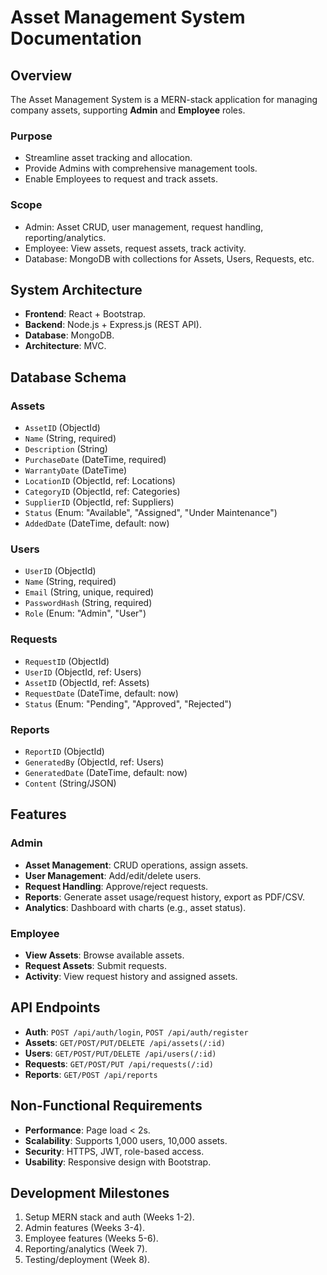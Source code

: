 # Asset Management System Documentation

## Overview
The Asset Management System is a MERN-stack application for managing company assets, supporting **Admin** and **Employee** roles.

### Purpose
- Streamline asset tracking and allocation.
- Provide Admins with comprehensive management tools.
- Enable Employees to request and track assets.

### Scope
- Admin: Asset CRUD, user management, request handling, reporting/analytics.
- Employee: View assets, request assets, track activity.
- Database: MongoDB with collections for Assets, Users, Requests, etc.

## System Architecture
- **Frontend**: React + Bootstrap.
- **Backend**: Node.js + Express.js (REST API).
- **Database**: MongoDB.
- **Architecture**: MVC.

## Database Schema
### Assets
- `AssetID` (ObjectId)
- `Name` (String, required)
- `Description` (String)
- `PurchaseDate` (DateTime, required)
- `WarrantyDate` (DateTime)
- `LocationID` (ObjectId, ref: Locations)
- `CategoryID` (ObjectId, ref: Categories)
- `SupplierID` (ObjectId, ref: Suppliers)
- `Status` (Enum: "Available", "Assigned", "Under Maintenance")
- `AddedDate` (DateTime, default: now)

### Users
- `UserID` (ObjectId)
- `Name` (String, required)
- `Email` (String, unique, required)
- `PasswordHash` (String, required)
- `Role` (Enum: "Admin", "User")

### Requests
- `RequestID` (ObjectId)
- `UserID` (ObjectId, ref: Users)
- `AssetID` (ObjectId, ref: Assets)
- `RequestDate` (DateTime, default: now)
- `Status` (Enum: "Pending", "Approved", "Rejected")

### Reports
- `ReportID` (ObjectId)
- `GeneratedBy` (ObjectId, ref: Users)
- `GeneratedDate` (DateTime, default: now)
- `Content` (String/JSON)

## Features
### Admin
- **Asset Management**: CRUD operations, assign assets.
- **User Management**: Add/edit/delete users.
- **Request Handling**: Approve/reject requests.
- **Reports**: Generate asset usage/request history, export as PDF/CSV.
- **Analytics**: Dashboard with charts (e.g., asset status).

### Employee
- **View Assets**: Browse available assets.
- **Request Assets**: Submit requests.
- **Activity**: View request history and assigned assets.

## API Endpoints
- **Auth**: `POST /api/auth/login`, `POST /api/auth/register`
- **Assets**: `GET/POST/PUT/DELETE /api/assets(/:id)`
- **Users**: `GET/POST/PUT/DELETE /api/users(/:id)`
- **Requests**: `GET/POST/PUT /api/requests(/:id)`
- **Reports**: `GET/POST /api/reports`

## Non-Functional Requirements
- **Performance**: Page load < 2s.
- **Scalability**: Supports 1,000 users, 10,000 assets.
- **Security**: HTTPS, JWT, role-based access.
- **Usability**: Responsive design with Bootstrap.

## Development Milestones
1. Setup MERN stack and auth (Weeks 1-2).
2. Admin features (Weeks 3-4).
3. Employee features (Weeks 5-6).
4. Reporting/analytics (Week 7).
5. Testing/deployment (Week 8).